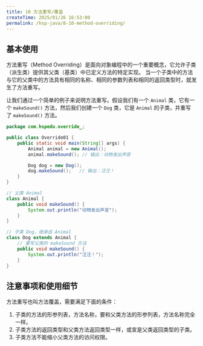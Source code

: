 ```yaml
---
title: 10 方法重写/覆盖
createTime: 2025/01/26 16:53:00
permalink: /hsp-java/8-10-method-overriding/
---
```


## 基本使用


方法重写（Method Overriding）是面向对象编程中的一个重要概念，它允许子类（派生类）提供其父类（基类）中已定义方法的特定实现。 当一个子类中的方法与它的父类中的方法具有相同的名称、相同的参数列表和相同的返回类型时，就发生了方法重写。


让我们通过一个简单的例子来说明方法重写。假设我们有一个 `Animal` 类，它有一个 `makeSound()` 方法，然后我们创建一个 `Dog` 类，它是 `Animal` 的子类，并重写了 `makeSound()` 方法。


```java
package com.hspedu.override_;

public class Override01 {
    public static void main(String[] args) {
        Animal animal = new Animal();
        animal.makeSound(); // 输出：动物发出声音

        Dog dog = new Dog();
        dog.makeSound();   // 输出：汪汪！
    }
}

// 父类 Animal
class Animal {
    public void makeSound() {
        System.out.println("动物发出声音");
    }
}

// 子类 Dog，继承自 Animal
class Dog extends Animal {
    // 重写父类的 makeSound 方法
    public void makeSound() {
        System.out.println("汪汪！");
    }
}
```


## 注意事项和使用细节


方法重写也叫方法覆盖，需要满足下面的条件：

1. 子类的方法的形参列表，方法名称，要和父类方法的形参列表，方法名称完全一样。
2. 子类方法的返回类型和父类方法返回类型一样，或宣是父类返回类型的子类。
3. 子类方法不能缩小父类方法的访问权限。
